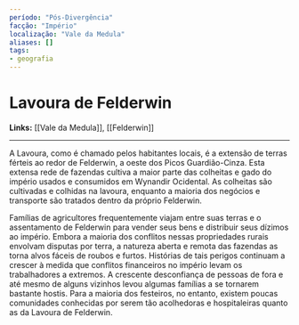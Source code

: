 ```yaml
---
período: "Pós-Divergência"
facção: "Império"
localização: "Vale da Medula"
aliases: []
tags:
- geografia
---
```


# **Lavoura de Felderwin**

**Links:** [[Vale da Medula]], [[Felderwin]]

---
A Lavoura, como é chamado pelos habitantes locais, é a extensão de terras férteis ao redor de Felderwin, a oeste dos Picos Guardião-Cinza. Esta extensa rede de fazendas cultiva a maior parte das colheitas e gado do império usados e consumidos em Wynandir Ocidental. As colheitas são cultivadas e colhidas na lavoura, enquanto a maioria dos negócios e transporte são tratados dentro da próprio Felderwin.

Famílias de agricultores frequentemente viajam entre suas terras e o assentamento de Felderwin para vender seus bens e distribuir seus dízimos ao império. Embora a maioria dos conflitos nessas propriedades rurais envolvam disputas por terra, a natureza aberta e remota das fazendas as torna alvos fáceis de roubos e furtos. Histórias de tais perigos continuam a crescer à medida que conflitos financeiros no império levam os trabalhadores a extremos. A crescente desconfiança de pessoas de fora e até mesmo de alguns vizinhos levou algumas famílias a se tornarem bastante hostis. Para a maioria dos festeiros, no entanto, existem poucas comunidades conhecidas por serem tão acolhedoras e hospitaleiras quanto as da Lavoura de Felderwin.